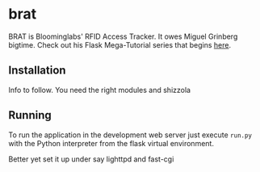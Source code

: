 brat
=========

BRAT is Bloominglabs' RFID Access Tracker. It owes Miguel Grinberg bigtime. Check out his Flask Mega-Tutorial series that begins [here](http://blog.miguelgrinberg.com/post/the-flask-mega-tutorial-part-i-hello-world).

Installation
------------

Info to follow. You need the right modules and shizzola

Running
-------

To run the application in the development web server just execute `run.py` with the Python interpreter from the flask virtual environment.

Better yet set it up under say lighttpd and fast-cgi
